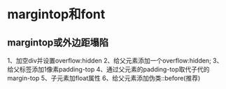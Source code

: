 # margintop和font
## margintop或外边距塌陷
1、加空div并设置overflow:hidden
2、给父元素添加一个overflow:hidden;
3、给父标签添加1像素padding-top
4、通过父元素的padding-top取代子代的margin-top
5、子元素加float属性
6、给父元素添加伪类::before(推荐)